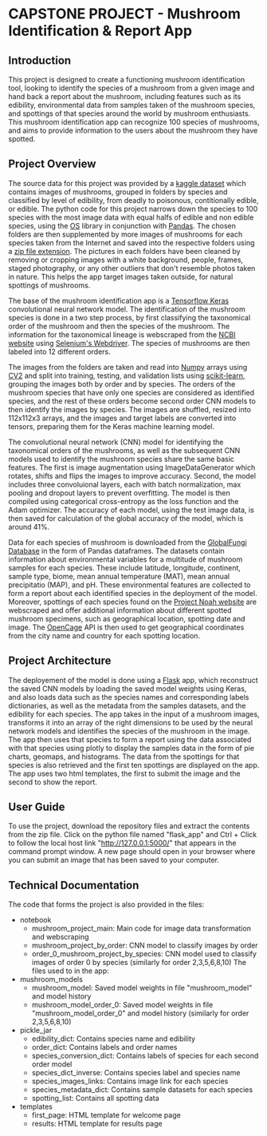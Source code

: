 # CAPSTONE PROJECT - Mushroom Identification & Report App


## Introduction
This project is designed to create a functioning mushroom identification tool, looking to identify the species of a mushroom from a given image and hand back a report about the mushroom, including features such as its edibility, environmental data from samples taken of the mushroom species, and spottings of that species around the world by mushroom enthusiasts. This mushroom identification app can recognize 100 species of mushrooms, and aims to provide information to the users about the mushroom they have spotted.

## Project Overview
The source data for this project was provided by a [kaggle dataset](https://www.kaggle.com/datasets/derekkunowilliams/mushrooms) which contains images of mushrooms, grouped in folders by species and classified by level of edibility, from deadly to poisonous, contitionally edible, or edible. The python code for this project narrows down the species to 100 species with the most image data with equal halfs of edible and non edible species, using the [OS](https://docs.python.org/3/library/os.html) library in conjunction with [Pandas](https://pandas.pydata.org/). The chosen folders are then supplemented by more images of mushrooms for each species taken from the Internet and saved into the respective folders using a [zip file extension](https://download-all-images.mobilefirst.me/). The pictures in each folders have been cleaned by removing or cropping images with a white background, people, frames, staged photography, or any other outliers that don't resemble photos taken in nature. This helps the app target images taken outside, for natural spottings of mushrooms. 

The base of the mushroom identification app is a [Tensorflow Keras](https://keras.io/) convolutional neural network model. The identification of the mushroom species is done in a two step process, by first classifying the taxonomical order of the mushroom and then the species of the mushroom. The information for the taxonomical lineage is webscraped from the [NCBI website](https://www.ncbi.nlm.nih.gov/Taxonomy/Browser/wwwtax.cgi) using [Selenium's Webdriver](https://www.selenium.dev/documentation/webdriver/). The species of mushrooms are then labeled into 12 different orders.

The images from the folders are taken and read into [Numpy](https://numpy.org/doc/) arrays using [CV2](https://docs.opencv.org/4.x/d6/d00/tutorial_py_root.html) and split into training, testing, and validation lists using [scikit-learn](https://scikit-learn.org/stable/index.html), grouping the images both by order and by species. The orders of the mushroom species that have only one species are considered as identified species, and the rest of these orders become second order CNN models to then identify the images by species. The images are shuffled, resized into 112x112x3 arrays, and the images and target labels are converted into tensors, preparing them for the Keras machine learning model.

The convolutional neural network (CNN) model for identifying the taxonomical orders of the mushrooms, as well as the subsequent CNN models used to identify the mushroom species share the same basic features. The first is image augmentation using ImageDataGenerator which rotates, shifts and flips the images to improve accuracy. Second, the model includes three convoluional layers, each with batch normalization, max pooling and dropout layers to prevent overfitting. The model is then compiled using categorical cross-entropy as the loss function and the Adam optimizer. The accuracy of each model, using the test image data, is then saved for calculation of the global accuracy of the model, which is around 41%.

Data for each species of mushroom is downloaded from the [GlobalFungi Database](https://globalfungi.com/) in the form of Pandas dataframes. The datasets contain information about environmental variables for a multitude of mushroom samples for each species. These include latitude, longitude, continent, sample type, biome, mean annual temperature (MAT), mean annual precipitatio (MAP), and pH. These environmental features are collected to form a report about each identified species in the deployment of the model. Moreover, spottings of each species found on the [Project Noah website](https://www.projectnoah.org) are webscraped and offer additional information about different spotted mushroom specimens, such as geographical location, spotting date and image. The [OpenCage](https://opencagedata.com/) API is then used to get geographical coordinates from the city name and country for each spotting location.

## Project Architecture
The deployement of the model is done using a [Flask](https://flask.palletsprojects.com/en/2.1.x/) app, which reconstruct the saved CNN models by loading the saved model weights using Keras, and also loads data such as the species names and corresponding labels dictionaries, as well as the metadata from the samples datasets, and the edibility for each species. The app takes in the input of a mushroom images, transforms it into an array of the right dimensions to be used by the neural network models and identifies the species of the mushroom in the image. The app then uses that species to form a report using the data associated with that species using plotly to display the samples data in the form of pie charts, geomaps, and histograms. The data from the spottings for that species is also retrieved and the first ten spottings are displayed on the app. The app uses two html templates, the first to submit the image and the second to show the report.

## User Guide
To use the project, download the repository files and extract the contents from the zip file. Click on the python file named "flask_app" and Ctrl + Click to follow the local host link "http://127.0.0.1:5000/" that appears in the command prompt window. A new page should open in your browser where you can submit an image that has been saved to your computer.

## Technical Documentation
The code that forms the project is also provided in the files:
- notebook
    - mushroom_project_main: Main code for image data transformation and webscraping
    - mushroom_project_by_order: CNN model to classify images by order
    - order_0_mushroom_project_by_species: CNN model used to classify images of order 0 by species (similarly for order 2,3,5,6,8,10)
The files used to in the app:
- mushroom_models
    - mushroom_model: Saved model weights in file "mushroom_model" and model history
    - mushroom_model_order_0: Saved model weights in file "mushroom_model_order_0" and model history (similarly for order 2,3,5,6,8,10)
- pickle_jar
    - edibility_dict: Contains species name and edibility
    - order_dict: Contains labels and order names
    - species_conversion_dict: Contains labels of species for each second order model
    - species_dict_inverse: Contains species label and species name
    - species_images_links: Contains image link for each species
    - species_metadata_dict: Contains sample datasets for each species
    - spotting_list: Contains all spotting data
- templates
    - first_page: HTML template for welcome page
    - results: HTML template for results page
